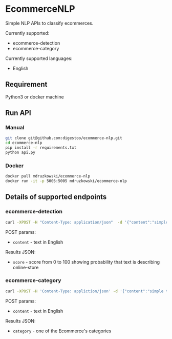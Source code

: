 # EcommerceNLP

Simple NLP APIs to classify ecommerces.

Currently supported:
* ecommerce-detection
* ecommerce-category

Currently supported languages:
- English

## Requirement

Python3 or docker machine

## Run API

### Manual 

```bash
git clone git@github.com:digestoo/ecommerce-nlp.git
cd ecommerce-nlp
pip install -r requirements.txt
python api.py
```

### Docker

```bash
docker pull mdruzkowski/ecommerce-nlp
docker run -it -p 5005:5005 mdruzkowski/ecommerce-nlp
```

##  Details of supported endpoints

### ecommerce-detection

```bash
curl -XPOST -H "Content-Type: application/json"  -d '{"content":"simple text"}'  http://localhost:5005/ecommerce-detection
```

POST params:

- `content` - text in English

Results JSON:
- `score` - score from 0 to 100 showing probability that text is describing online-store

### ecommerce-category

```bash
curl -XPOST -H 'Content-Type: appliction/json' -d '{"content":"simple text"}' http://localhost:5005/ecommerce-category
```

POST params:

- `content` - text in English

Results JSON:
- `category` - one of the Ecommerce's categories
